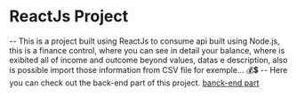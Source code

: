 # ReactJs Project
-- This is a project built using ReactJs to consume api built using Node.js, this is a finance control, where you can see
in detail your balance, where is exibited all of income and outcome beyond values, datas e description, also is possible
import those information from CSV file for exemple...
💰💲
-- Here you can check out the back-end part of this project.
[banck-end part](https://github.com/fabribh/gostack-template-typeorm-upload)
